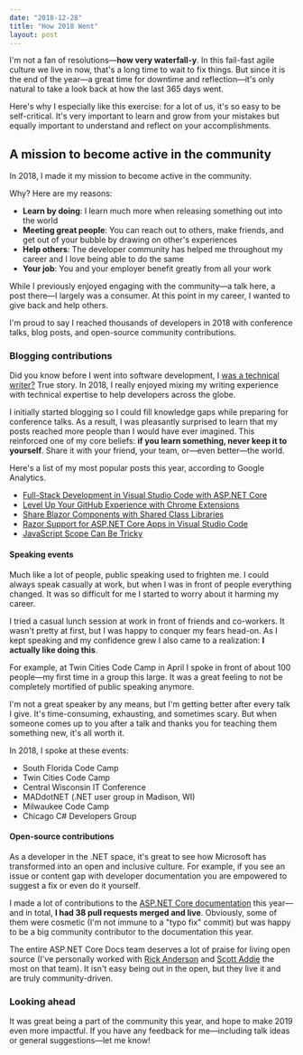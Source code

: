 ```yaml
---
date: "2018-12-28"
title: "How 2018 Went"
layout: post
---
```



I'm not a fan of resolutions—**how very waterfall-y**. In this fail-fast agile culture we live in now, that's a long time to wait to fix things. But since it is the end of the year—a great time for downtime and reflection—it's only natural to take a look back at how the last 365 days went.

Here's why I especially like this exercise: for a lot of us, it's so easy to be self-critical. It's very important to learn and grow from your mistakes but equally important to understand and reflect on your accomplishments.

## A mission to become active in the community

In 2018, I made it my mission to become active in the community.

Why? Here are my reasons:

* **Learn by doing**: I learn much more when releasing something out into the world
* **Meeting great people**: You can reach out to others, make friends, and get out of your bubble by drawing on other's experiences
* **Help others**: The developer community has helped me throughout my career and I love being able to do the same
* **Your job**: You and your employer benefit greatly from all your work

While I previously enjoyed engaging with the community—a talk here, a post there—I largely was a consumer. At this point in my career, I wanted to give back and help others.

I'm proud to say I reached thousands of developers in 2018 with conference talks, blog posts, and open-source community contributions.

### Blogging contributions

Did you know before I went into software development, I [was a technical writer?](https://www.linkedin.com/in/daveabrock) True story. In 2018, I really enjoyed mixing my writing experience with technical expertise to help developers across the globe.

I initially started blogging so I could fill knowledge gaps while preparing for conference talks. As a result, I was pleasantly surprised to learn that my posts reached more people than I would have ever imagined. This reinforced one of my core beliefs: **if you learn something, never keep it to yourself**. Share it with your friend, your team, or—even better—the world.

Here's a list of my most popular posts this year, according to Google Analytics.

* [Full-Stack Development in Visual Studio Code with ASP.NET Core](https://daveabrock.com/2018/03/05/full-stack-development-in-vs-code-with-asp-net-core/)
* [Level Up Your GitHub Experience with Chrome Extensions](https://daveabrock.com/2018/11/25/level-up-github-experience-with-chrome-extensions/)
* [Share Blazor Components with Shared Class Libraries](https://daveabrock.com/2018/11/11/using-blazor-shared-libraries/)
* [Razor Support for ASP.NET Core Apps in Visual Studio Code](https://daveabrock.com/2018/11/19/net-core-apps-in-visual-studio-code-now-have-razor-support/)
* [JavaScript Scope Can Be Tricky](https://daveabrock.com/2018/04/29/javascript-scope-can-be-tricky/)

#### Speaking events

Much like a lot of people, public speaking used to frighten me. I could always speak casually at work, but when I was in front of people everything changed. It was so difficult for me I started to worry about it harming my career.

I tried a casual lunch session at work in front of friends and co-workers. It wasn't pretty at first, but I was happy to conquer my fears head-on. As I kept speaking and my confidence grew I also came to a realization: **I actually like doing this**.

For example, at Twin Cities Code Camp in April I spoke in front of about 100 people—my first time in a group this large. It was a great feeling to not be completely mortified of public speaking anymore.

I'm not a great speaker by any means, but I'm getting better after every talk I give. It's time-consuming, exhausting, and sometimes scary. But when someone comes up to you after a talk and thanks you for teaching them something new, it's all worth it.

In 2018, I spoke at these events:

* South Florida Code Camp
* Twin Cities Code Camp
* Central Wisconsin IT Conference
* MADdotNET (.NET user group in Madison, WI)
* Milwaukee Code Camp
* Chicago C# Developers Group

#### Open-source contributions

As a developer in the .NET space, it's great to see how Microsoft has transformed into an open and inclusive culture. For example, if you see an issue or content gap with developer documentation you are empowered to suggest a fix or even do it yourself.

I made a lot of contributions to the [ASP.NET Core documentation](https://docs.microsoft.com/en-us/aspnet/core) this year—and in total, **I had 38 pull requests merged and live**. Obviously, some of them were cosmetic (I'm not immune to a "typo fix" commit) but was happy to be a big community contributor to the documentation this year.

The entire ASP.NET Core Docs team deserves a lot of praise for living open source (I've personally worked with [Rick Anderson](https://twitter.com/RickAndMSFT) and [Scott Addie](https://twitter.com/Scott_Addie) the most on that team). It isn't easy being out in the open, but they live it and are truly community-driven.

### Looking ahead

It was great being a part of the community this year, and hope to make 2019 even more impactful. If you have any feedback for me—including talk ideas or general suggestions—let me know!
